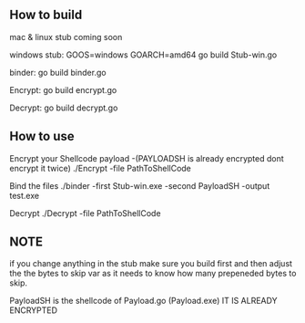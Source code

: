 How to build
------------------------------ 
mac & linux stub coming soon 

windows stub:
GOOS=windows GOARCH=amd64 go build Stub-win.go 

binder:
go build binder.go 

Encrypt:
go build encrypt.go

Decrypt:
go build decrypt.go

How to use 
------------------------------ 
Encrypt your Shellcode payload -(PAYLOADSH is already encrypted dont encrypt it twice)
./Encrypt -file PathToShellCode


Bind the files
./binder -first Stub-win.exe -second PayloadSH -output test.exe

Decrypt
./Decrypt -file PathToShellCode


NOTE
------------------------------ 
if you change anything in the stub make sure you build first and then adjust the the bytes to skip var as it needs to know how many prepeneded bytes to skip. 

PayloadSH is the shellcode of Payload.go (Payload.exe) IT IS ALREADY ENCRYPTED
